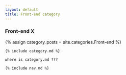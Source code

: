 ```yaml
---
layout: default
title: Front-end category
---
```


<div class="cate_cont">
    <h3 class="cc_title">Front-end X</h3>
    {% assign category_posts = site.categories.Front-end %}

    {% include category.md %}
    
    where is category.md ???
    
    {% include nav.md %}
</div>
